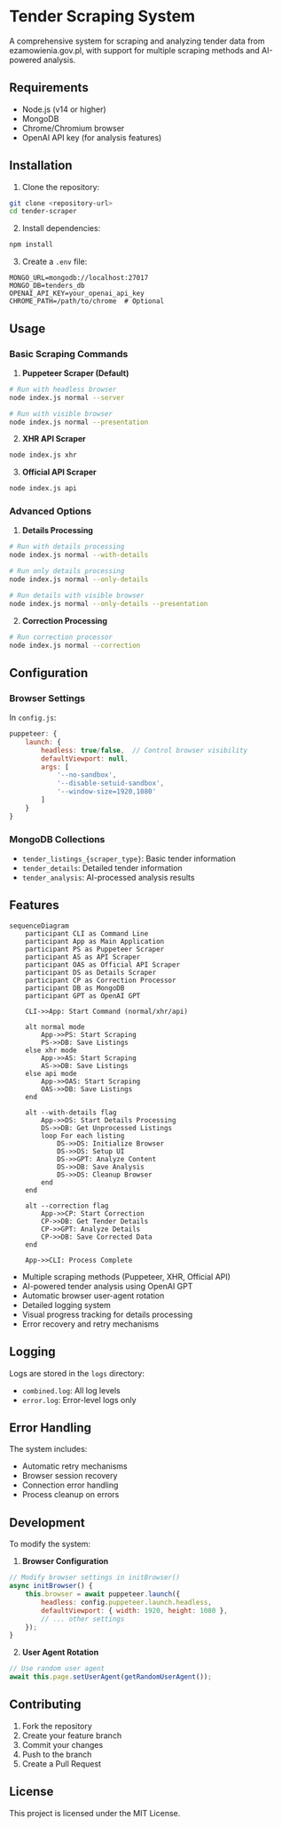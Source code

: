 # Tender Scraping System

A comprehensive system for scraping and analyzing tender data from ezamowienia.gov.pl, with support for multiple scraping methods and AI-powered analysis.

## Requirements

- Node.js (v14 or higher)
- MongoDB
- Chrome/Chromium browser
- OpenAI API key (for analysis features)

## Installation

1. Clone the repository:
```bash
git clone <repository-url>
cd tender-scraper
```

2. Install dependencies:
```bash
npm install
```

3. Create a `.env` file:
```env
MONGO_URL=mongodb://localhost:27017
MONGO_DB=tenders_db
OPENAI_API_KEY=your_openai_api_key
CHROME_PATH=/path/to/chrome  # Optional
```

## Usage

### Basic Scraping Commands

1. **Puppeteer Scraper (Default)**
```bash
# Run with headless browser
node index.js normal --server

# Run with visible browser
node index.js normal --presentation
```

2. **XHR API Scraper**
```bash
node index.js xhr
```

3. **Official API Scraper**
```bash
node index.js api
```

### Advanced Options

1. **Details Processing**
```bash
# Run with details processing
node index.js normal --with-details

# Run only details processing
node index.js normal --only-details

# Run details with visible browser
node index.js normal --only-details --presentation
```

2. **Correction Processing**
```bash
# Run correction processor
node index.js normal --correction
```

## Configuration

### Browser Settings
In `config.js`:
```javascript
puppeteer: {
    launch: {
        headless: true/false,  // Control browser visibility
        defaultViewport: null,
        args: [
            '--no-sandbox',
            '--disable-setuid-sandbox',
            '--window-size=1920,1080'
        ]
    }
}
```

### MongoDB Collections

- `tender_listings_{scraper_type}`: Basic tender information
- `tender_details`: Detailed tender information
- `tender_analysis`: AI-processed analysis results

## Features
```mermaid
sequenceDiagram
    participant CLI as Command Line
    participant App as Main Application
    participant PS as Puppeteer Scraper
    participant AS as API Scraper
    participant OAS as Official API Scraper
    participant DS as Details Scraper
    participant CP as Correction Processor
    participant DB as MongoDB
    participant GPT as OpenAI GPT

    CLI->>App: Start Command (normal/xhr/api)
    
    alt normal mode
        App->>PS: Start Scraping
        PS->>DB: Save Listings
    else xhr mode
        App->>AS: Start Scraping
        AS->>DB: Save Listings
    else api mode
        App->>OAS: Start Scraping
        OAS->>DB: Save Listings
    end

    alt --with-details flag
        App->>DS: Start Details Processing
        DS->>DB: Get Unprocessed Listings
        loop For each listing
            DS->>DS: Initialize Browser
            DS->>DS: Setup UI
            DS->>GPT: Analyze Content
            DS->>DB: Save Analysis
            DS->>DS: Cleanup Browser
        end
    end

    alt --correction flag
        App->>CP: Start Correction
        CP->>DB: Get Tender Details
        CP->>GPT: Analyze Details
        CP->>DB: Save Corrected Data
    end

    App->>CLI: Process Complete
```
- Multiple scraping methods (Puppeteer, XHR, Official API)
- AI-powered tender analysis using OpenAI GPT
- Automatic browser user-agent rotation
- Detailed logging system
- Visual progress tracking for details processing
- Error recovery and retry mechanisms

## Logging

Logs are stored in the `logs` directory:
- `combined.log`: All log levels
- `error.log`: Error-level logs only

## Error Handling

The system includes:
- Automatic retry mechanisms
- Browser session recovery
- Connection error handling
- Process cleanup on errors

## Development

To modify the system:

1. **Browser Configuration**
```javascript
// Modify browser settings in initBrowser()
async initBrowser() {
    this.browser = await puppeteer.launch({
        headless: config.puppeteer.launch.headless,
        defaultViewport: { width: 1920, height: 1080 },
        // ... other settings
    });
}
```

2. **User Agent Rotation**
```javascript
// Use random user agent
await this.page.setUserAgent(getRandomUserAgent());
```

## Contributing

1. Fork the repository
2. Create your feature branch
3. Commit your changes
4. Push to the branch
5. Create a Pull Request

## License
This project is licensed under the MIT License.

